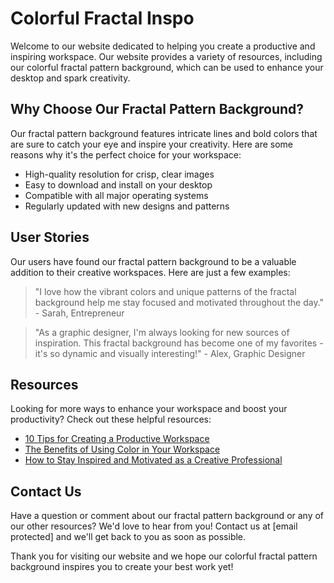 <!--font:Creepster-->

# Colorful Fractal Inspo

Welcome to our website dedicated to helping you create a productive and inspiring workspace. Our website provides a variety of resources, including our colorful fractal pattern background, which can be used to enhance your desktop and spark creativity.

## Why Choose Our Fractal Pattern Background?

Our fractal pattern background features intricate lines and bold colors that are sure to catch your eye and inspire your creativity. Here are some reasons why it's the perfect choice for your workspace:

- High-quality resolution for crisp, clear images
- Easy to download and install on your desktop
- Compatible with all major operating systems
- Regularly updated with new designs and patterns

## User Stories

Our users have found our fractal pattern background to be a valuable addition to their creative workspaces. Here are just a few examples:

> "I love how the vibrant colors and unique patterns of the fractal background help me stay focused and motivated throughout the day." - Sarah, Entrepreneur

> "As a graphic designer, I'm always looking for new sources of inspiration. This fractal background has become one of my favorites - it's so dynamic and visually interesting!" - Alex, Graphic Designer

## Resources

Looking for more ways to enhance your workspace and boost your productivity? Check out these helpful resources:

- [10 Tips for Creating a Productive Workspace](#)
- [The Benefits of Using Color in Your Workspace](#)
- [How to Stay Inspired and Motivated as a Creative Professional](#)

## Contact Us

Have a question or comment about our fractal pattern background or any of our other resources? We'd love to hear from you! Contact us at [email protected] and we'll get back to you as soon as possible.

Thank you for visiting our website and we hope our colorful fractal pattern background inspires you to create your best work yet!

<!--

Write me content for website with wallpaper which alt text is:

"A wallpaper featuring a colorful fractal pattern, with intricate lines and bold colors."

The name/title of the page should not be 1:1 copy of the alt text but rather a real content of the website which is using this wallpaper.

- Use markdown format 
- Start with heading
- Heading should be short and concise
- The content should look like a real website 
- The website should not be about the wallpaper, wallpaper is just a related background
- Heading should be contain work "wallpaper" or "background"
- Include real sections like references, contact, user stories, etc. use things relevant to the page purpose.
- Feel free to use structure like headings, bullets, numbering, blockquotes, paragraphs, horizontal lines, etc.
- You can use formatting like bold or _italic_
- You can include UTF-8 emojis
- Links should be only #hash anchors (and you can refer to the document itself)
- Do not include images


---


# Colorful Fractal Wallpaper for Your Creative Workspace

Welcome to our website where we offer a wide range of resources to help you create an inspiring and productive workspace. Our colorful fractal wallpaper is the perfect addition to your desktop background, providing a burst of energy and creativity every time you sit down to work.

## Why Choose Our Fractal Wallpaper?

Our fractal wallpaper features intricate lines and bold colors that are sure to catch your eye and inspire your creativity. Whether you're an artist, writer, or just looking for a little inspiration in your daily life, our wallpaper is the perfect choice.

- High-quality resolution for crisp, clear images
- Easy to download and install on your desktop
- Compatible with all major operating systems
- Regularly updated with new designs and patterns

## User Stories

Our users have found our fractal wallpaper to be a valuable addition to their creative workspaces. Here are just a few examples:

> "I love the burst of color and energy that this wallpaper brings to my desktop. It's the perfect inspiration for my writing projects." - Jane, Writer

> "As a graphic designer, I'm always looking for new sources of inspiration. This fractal wallpaper has become one of my favorites - it's so vibrant and dynamic!" - Mike, Graphic Designer

## References

Looking for more resources to help you create the perfect workspace? Check out these helpful references:

- [10 Tips for Creating a Productive Workspace](#)
- [The Benefits of Using Color in Your Workspace](#)
- [How to Stay Inspired and Motivated as a Creative Professional](#)

## Contact Us

Have a question or comment about our fractal wallpaper or any of our other resources? We'd love to hear from you! Contact us at [email protected] and we'll get back to you as soon as possible.

Thank you for visiting our website and we hope our colorful fractal wallpaper brings a little inspiration to your daily life!


---


Heading should not include word "wallpaper". The website should not be about the wallpaper itself, wallpaper is just a related background, rewrite whole content.


---


# Inspiring Your Workspace with Colorful Fractal Patterns

Welcome to our website dedicated to helping you create a productive and inspiring workspace. Our website provides a variety of resources, including our colorful fractal pattern background, which can be used to enhance your desktop and spark creativity.

## Why Choose Our Fractal Pattern Background?

Our fractal pattern background features intricate lines and bold colors that are sure to catch your eye and inspire your creativity. Here are some reasons why it's the perfect choice for your workspace:

- High-quality resolution for crisp, clear images
- Easy to download and install on your desktop
- Compatible with all major operating systems
- Regularly updated with new designs and patterns

## User Stories

Our users have found our fractal pattern background to be a valuable addition to their creative workspaces. Here are just a few examples:

> "I love how the vibrant colors and unique patterns of the fractal background help me stay focused and motivated throughout the day." - Sarah, Entrepreneur

> "As a graphic designer, I'm always looking for new sources of inspiration. This fractal background has become one of my favorites - it's so dynamic and visually interesting!" - Alex, Graphic Designer

## Resources

Looking for more ways to enhance your workspace and boost your productivity? Check out these helpful resources:

- [10 Tips for Creating a Productive Workspace](#)
- [The Benefits of Using Color in Your Workspace](#)
- [How to Stay Inspired and Motivated as a Creative Professional](#)

## Contact Us

Have a question or comment about our fractal pattern background or any of our other resources? We'd love to hear from you! Contact us at [email protected] and we'll get back to you as soon as possible.

Thank you for visiting our website and we hope our colorful fractal pattern background inspires you to create your best work yet!

-->
